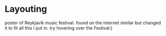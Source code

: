 # Layouting
poster of Reykjavík music festival.
found on the internet similar but changed it to fit all this i put in. try hovering over the Festival:) 